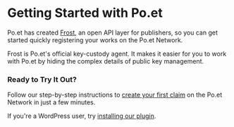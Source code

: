 # Getting Started with Po.et

Po.et has created [Frost](https://frost.po.et), an open API layer for publishers, so you can get started quickly registering your works on the Po.et Network.

Frost is Po.et's official key-custody agent. It makes it easier for you to work with Po.et by hiding the complex details of public key management.

### Ready to Try It Out?

Follow our step-by-step instructions to [create your first claim](create-your-first-claim.md) on the Po.et Network in just a few minutes.

If you're a WordPress user, try [installing our plugin](wordpress-plugin.md).
